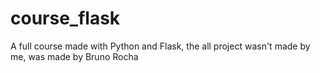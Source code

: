 # course_flask
A full course made with Python and Flask, the all project wasn't made by me, was made by Bruno Rocha
